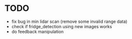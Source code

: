 # TODO 
- fix bug in min lidar scan (remove some invalid range data)
- check if fridge_detection using new images works  
- do feedback manipulation 

